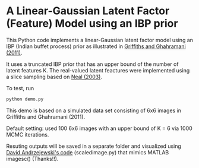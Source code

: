 # A Linear-Gaussian Latent Factor (Feature) Model using an IBP prior

This Python code implements a linear-Gaussian latent factor model using an IBP (Indian buffet process) prior as illustrated in [Griffiths and Ghahramani (2011)](https://dl.acm.org/citation.cfm?id=2021039). 

It uses a truncated IBP prior that has an upper bound of the number of latent features K. The real-valued latent feactures were implemented using a slice sampling based on [Neal (2003)](https://www.jstor.org/stable/3448413?seq=1#page_scan_tab_contents). 

To test, run

```python
python demo.py
```

This demo is based on a simulated data set consisting of 6x6 images in Griffiths and Ghahramani (2011).

Default setting: used 100 6x6 images with an upper bound of K = 6 via 1000 MCMC iterations. 

Resuting outputs will be saved in a separate folder and visualized using [David Andrzejewski's code](https://github.com/davidandrzej/PyIBP) (scaledimage.py) that mimics MATLAB imagesc() (Thanks!!).



